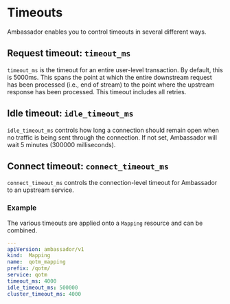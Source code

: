# Timeouts

Ambassador enables you to control timeouts in several different ways.

## Request timeout: `timeout_ms`

`timeout_ms` is the timeout for an entire user-level transaction. By default, this is 5000ms. This spans the point at which the entire downstream request has been processed (i.e., end of stream) to the point where the upstream response has been processed. This timeout includes all retries. 

## Idle timeout: `idle_timeout_ms`

`idle_timeout_ms` controls how long a connection should remain open when no traffic is being sent through the connection. If not set, Ambassador will wait 5 minutes (300000 milliseconds).

## Connect timeout: `connect_timeout_ms`

`connect_timeout_ms` controls the connection-level timeout for Ambassador to an upstream service.

### Example

The various timeouts are applied onto a `Mapping` resource and can be combined.

```yaml
---
apiVersion: ambassador/v1
kind:  Mapping
name:  qotm_mapping
prefix: /qotm/
service: qotm
timeout_ms: 4000
idle_timeout_ms: 500000
cluster_timeout_ms: 4000
```

